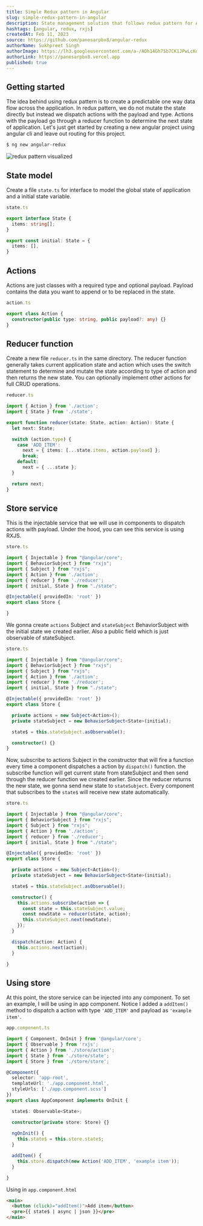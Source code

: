 ```yaml
---
title: Simple Redux pattern in Angular
slug: simple-redux-pattern-in-angular
description: State management solution that follows redux pattern for Angular
hashtags: [angular, redux, rxjs]
createdAt: Feb 11, 2023
source: https://github.com/panesarpbx8/angular-redux
authorName: Sukhpreet Singh
authorImage: https://lh3.googleusercontent.com/a-/AOh14Gh75b7CK1JPwLcKqE8a-zJjwaEVGUreGuWl2nYZbw=s96-c
authorLink: https://panesarpbx8.vercel.app
published: true
---
```


## Getting started

The idea behind using redux pattern is to create a predictable one way data flow across the application. In redux pattern, we do not mutate the state directly but instead we dispatch actions with the payload and type. Actions with the payload go through a reducer function to determine the next state of application. Let's just get started by creating a new angular project using angular cli and leave out routing for this project.

```css
$ ng new angular-redux
```

![redux pattern visualized](/articles/simple-redux-pattern-in-angular/img/reduxflow.png)

## State model

Create a file `state.ts` for interface to model the global state of application and a initial state variable.

```ts
state.ts

export interface State {
  items: string[];
}

export const initial: State = {
  items: [],
} 
```

## Actions

Actions are just classes with a required type and optional payload. Payload contains the data you want to append or to be replaced in the state.

```ts
action.ts

export class Action {
  constructor(public type: string, public payload?: any) {}
}
```

## Reducer function

Create a new file `reducer.ts` in the same directory. The reducer function generally takes current application state and action which uses the switch statement to determine and mutate the state according to type of action and then returns the new state. You can optionally implement other actions for full CRUD operations.

```ts
reducer.ts

import { Action } from './action';
import { State } from './state';

export function reducer(state: State, action: Action): State {
  let next: State;

  switch (action.type) {
    case 'ADD_ITEM':
      next = { items: [...state.items, action.payload] };
      break;
    default:
      next = { ...state };
  }

  return next;
}
```

## Store service

This is the injectable service that we will use in components to dispatch actions with payload. Under the hood, you can see this service is using RXJS.

```ts
store.ts

import { Injectable } from "@angular/core";
import { BehaviorSubject } from "rxjs";
import { Subject } from "rxjs";
import { Action } from './action';
import { reducer } from './reducer';
import { initial, State } from "./state";

@Injectable({ providedIn: 'root' })
export class Store {

}
```

We gonna create `actions` Subject and `stateSubject` BehaviorSubject with the initial state we created earlier. Also a public field which is just observable of stateSubject.

```ts
store.ts

import { Injectable } from "@angular/core";
import { BehaviorSubject } from "rxjs";
import { Subject } from "rxjs";
import { Action } from './action';
import { reducer } from './reducer';
import { initial, State } from "./state";

@Injectable({ providedIn: 'root' })
export class Store {

  private actions = new Subject<Action>();
  private stateSubject = new BehaviorSubject<State>(initial);

  state$ = this.stateSubject.asObservable();

  constructor() {}
}
```

Now, subscribe to actions Subject in the constructor that will fire a function every time a component dispatches a action by `dispatch()` function. the subscribe function will get current state from stateSubject and then send through the reducer function we created earlier. Since the reducer returns the new state, we gonna send new state to `stateSubject`. Every component that subscribes to the `state$` will receive new state automatically.

```ts
store.ts

import { Injectable } from "@angular/core";
import { BehaviorSubject } from "rxjs";
import { Subject } from "rxjs";
import { Action } from './action';
import { reducer } from './reducer';
import { initial, State } from "./state";

@Injectable({ providedIn: 'root' })
export class Store {

  private actions = new Subject<Action>();
  private stateSubject = new BehaviorSubject<State>(initial);

  state$ = this.stateSubject.asObservable();

  constructor() {
    this.actions.subscribe(action => {
      const state = this.stateSubject.value;
      const newState = reducer(state, action);
      this.stateSubject.next(newState);
    });
  }

  dispatch(action: Action) {
    this.actions.next(action);
  }

}
```

## Using store

At this point, the store service can be injected into any component. To set an example, I will be using in app component. Notice I added a `addItem()` method to dispatch a action with type `'ADD_ITEM'` and payload as `'example item'`.

```ts
app.component.ts

import { Component, OnInit } from '@angular/core';
import { Observable } from 'rxjs';
import { Action } from './store/action';
import { State } from './store/state';
import { Store } from './store/store';

@Component({
  selector: 'app-root',
  templateUrl: './app.component.html',
  styleUrls: ['./app.component.scss']
})
export class AppComponent implements OnInit {

  state$: Observable<State>;

  constructor(private store: Store) {}
  
  ngOnInit() {
    this.state$ = this.store.state$;
  }

  addItem() {
    this.store.dispatch(new Action('ADD_ITEM', 'example item'));
  }

}
```

Using in `app.component.html`

```html
<main>
  <button (click)="addItem()">Add item</button>
  <pre>{{ state$ | async | json }}</pre>
</main>
```